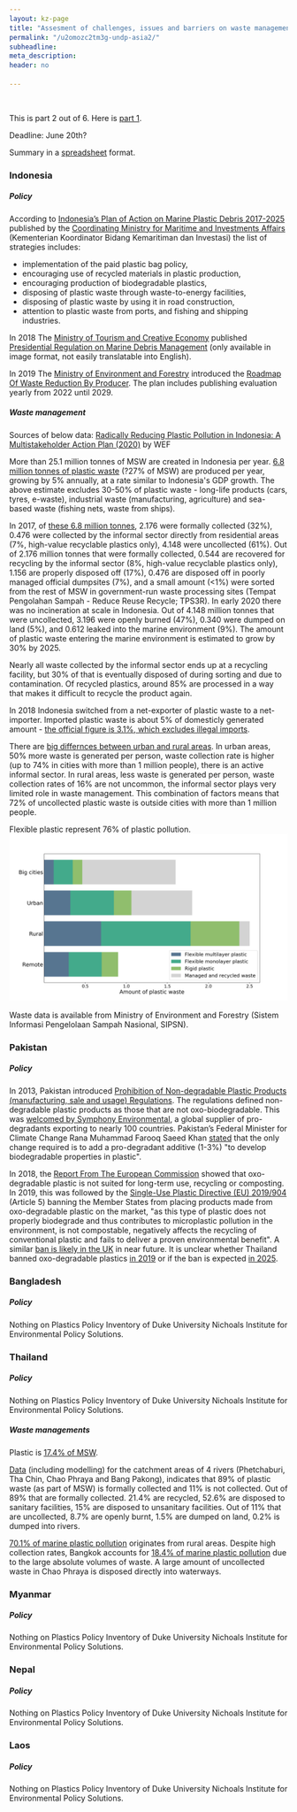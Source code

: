 ```yaml
---
layout: kz-page
title: "Assesment of challenges, issues and barriers on waste management and plastics circular approaches in Asia-Pacific region"
permalink: "/u2omozc2tm3g-undp-asia2/"
subheadline: 
meta_description: 
header: no

---
```


<br/>

This is part 2 out of 6. Here is [part 1][1].

Deadline: June 20th?


Summary in a [spreadsheet][2] format.



### Indonesia

##### Policy

According to [Indonesia’s Plan of Action on Marine Plastic Debris 2017-2025][8] published by the [Coordinating Ministry for Maritime and Investments Affairs][9] (Kementerian Koordinator Bidang Kemaritiman dan Investasi) the list of strategies includes:
* implementation of the paid plastic bag policy,
* encouraging use of recycled materials in plastic production,
* encouraging production of biodegradable plastics,
* disposing of plastic waste through waste-to-energy facilities,
* disposing of plastic waste by using it in road construction,
* attention to plastic waste from ports, and fishing and shipping industries.

In 2018 The [Ministry of Tourism and Creative Economy][11] published [Presidential Regulation on Marine Debris Management][12] (only available in image format, not easily translatable into English).

In 2019 The [Ministry of Environment and Forestry][13] introduced the [Roadmap Of Waste Reduction By Producer][10]. 
The plan includes publishing evaluation yearly from 2022 until 2029.




##### Waste management

Sources of below data: [Radically Reducing Plastic Pollution in Indonesia: A Multistakeholder Action Plan (2020)][6] by WEF

More than 25.1 million tonnes of MSW are created in Indonesia per year. 
[6.8 million tonnes of plastic waste][3] (?27% of MSW) are produced per year, growing by 5% annually, at a rate similar to Indonesia's GDP growth. 
The above estimate excludes 30-50% of plastic waste - long-life products (cars, tyres, e-waste), industrial waste (manufacturing, agriculture) and sea-based waste (fishing nets, waste from ships).

In 2017, of [these 6.8 million tonnes][3], 2.176 were formally collected (32%), 0.476 were collected by the informal sector directly from residential areas (7%, high-value recyclable plastics only), 4.148 were uncollected (61%). 
Out of 2.176 million tonnes that were formally collected, 0.544 are recovered for recycling by the informal sector (8%,  high-value recyclable plastics only), 1.156 are properly disposed off (17%), 0.476 are disposed off in poorly managed official dumpsites (7%), and a small amount (<1%) were sorted from the rest of MSW in government-run waste processing sites (Tempat Pengolahan Sampah - Reduce Reuse Recycle; TPS3R). 
In early 2020 there was no incineration at scale in Indonesia. 
Out of 4.148 million tonnes that were uncollected, 3.196 were openly burned (47%), 0.340 were dumped on land (5%), and 0.612 leaked into the marine environment (9%). 
The amount of plastic waste entering the marine environment is estimated to grow by 30% by 2025.

Nearly all waste collected by the informal sector ends up at a recycling facility, but 30% of that is eventually disposed of during sorting and due to contamination. 
Of recycled plastics, around 85% are processed in a way that makes it difficult to recycle the product again.

In 2018 Indonesia switched from a net-exporter of plastic waste to a net-importer. 
Imported plastic waste is about 5% of domesticly generated amount - [the official figure is 3.1%, which excludes illegal imports][4].

There are [big differnces between urban and rural areas][5]. 
In urban areas, 50% more waste is generated per person, waste collection rate is higher (up to 74% in cities with more than 1 million people), there is an active informal sector. 
In rural areas, less waste is generated per person, waste collection rates of 16% are not uncommon, the informal sector plays very limited role in waste management. 
This combination of factors means that 72% of uncollected plastic waste is outside cities with more than 1 million people.

Flexible plastic represent 76% of plastic pollution.
<img src="/images/undp-asia-indonesia-plastic-waste-by-type.jpg" alt="Image">

Waste data is available from Ministry of Environment and Forestry (Sistem Informasi Pengelolaan Sampah Nasional, SIPSN).











### Pakistan

##### Policy

In 2013, Pakistan introduced [Prohibition of Non-degradable Plastic Products (manufacturing, sale and usage) Regulations][14]. 
The regulations defined non-degradable plastic products as those that are not oxo-biodegradable. 
This was [welcomed by Symphony Environmental][15], a global supplier of pro-degradants exporting to nearly 100 countries. 
Pakistan’s Federal Minister for Climate Change Rana Muhammad Farooq Saeed Khan [stated][15] that the only change required is to add a pro-degradant additive (1-3%) "to develop biodegradable properties in plastic".


In 2018, the [Report From The European Commission][16] showed that oxo-degradable plastic is not suited for long-term use, recycling or composting.
In 2019, this was followed by the [Single-Use Plastic Directive (EU) 2019/904][17] (Article 5) banning the Member States from placing products made from oxo-degradable plastic on the market, "as this type of plastic does not properly biodegrade and thus contributes to microplastic pollution in the environment, is not compostable, negatively affects the recycling of conventional plastic and fails to deliver a proven environmental benefit".
A similar [ban is likely in the UK][18] in near future.
It is unclear whether Thailand banned oxo-degradable plastics [in 2019][20] or if the ban is expected [in 2025][19].





### Bangladesh

##### Policy

Nothing on Plastics Policy Inventory of Duke University Nichoals Institute for Environmental Policy Solutions.




### Thailand

##### Policy

Nothing on Plastics Policy Inventory of Duke University Nichoals Institute for Environmental Policy Solutions.



##### Waste managements

Plastic is [17.4% of MSW][7].

[Data][7] (including modelling) for the catchment areas of 4 rivers (Phetchaburi, Tha Chin, Chao Phraya and Bang Pakong), indicates that 89% of plastic waste (as part of MSW) is formally collected and 11% is not collected.
Out of 89% that are formally collected. 21.4% are recycled, 52.6% are disposed to sanitary facilities, 15% are disposed to unsanitary facilities.
Out of 11% that are uncollected, 8.7% are openly burnt, 1.5% are dumped on land, 0.2% is dumped into rivers.

[70.1% of marine plastic pollution][7] originates from rural areas.
Despite high collection rates, Bangkok accounts for [18.4% of marine plastic pollution][7] due to the large absolute volumes of waste.
A large amount of uncollected waste in Chao Phraya is disposed directly into waterways.




### Myanmar

##### Policy

Nothing on Plastics Policy Inventory of Duke University Nichoals Institute for Environmental Policy Solutions.

### Nepal

##### Policy

Nothing on Plastics Policy Inventory of Duke University Nichoals Institute for Environmental Policy Solutions.

### Laos

##### Policy

Nothing on Plastics Policy Inventory of Duke University Nichoals Institute for Environmental Policy Solutions.







[1]: /ufr1hrx4bpsto-undp-asia/
[2]: https://docs.google.com/spreadsheets/d/1nFeXDRwVYPD_pxukZpu9cWO4C4SOV4zR5ykb16B09JI/edit?usp=sharing
[3]: https://globalplasticaction.org/wp-content/uploads/NPAP-Indonesia-Multistakeholder-Action-Plan_April-2020.pdf#page=4
[4]: https://globalplasticaction.org/wp-content/uploads/NPAP-Indonesia-Multistakeholder-Action-Plan_April-2020.pdf#page=39
[5]: https://globalplasticaction.org/wp-content/uploads/NPAP-Indonesia-Multistakeholder-Action-Plan_April-2020.pdf#page=10
[6]: https://globalplasticaction.org/wp-content/uploads/NPAP-Indonesia-Multistakeholder-Action-Plan_April-2020.pdf
[7]: https://documents1.worldbank.org/curated/en/099515103152238081/pdf/P17099409744b50fc09e7208a58cb52ae8a.pdf
[8]: https://maritim.go.id/portfolio/indonesias-plan-action-marine-plastic-debris-2017-2025/
[9]: https://maritim.go.id/
[10]: https://nicholasinstitute.duke.edu/sites/default/files/plastics-policies/112021_N_2019_The_minister_of_environment.pdf
[11]: https://www.kemenparekraf.go.id/
[12]: https://jdih.kemenparekraf.go.id/katalog-859-produk-hukum
[13]: https://www.menlhk.go.id/
[14]: http://extwprlegs1.fao.org/docs/pdf/pak168042.pdf
[15]: https://www.labelsandlabeling.com/news/latest/pakistan-moves-ban-non-degradable-plastic-products
[16]: https://eur-lex.europa.eu/legal-content/EN/TXT/PDF/?uri=CELEX:52018DC0035&from=LT
[17]: https://eur-lex.europa.eu/legal-content/EN/TXT/PDF/?uri=CELEX:32019L0904&from=EN
[18]: https://www.plasticstoday.com/sustainability/organizations-call-uk-ban-plastics-containing-oxo-biodegradable-additives
[19]: https://www.bangkokpost.com/business/2127891/oxo-degradable-plastics-worry-firms
[20]: https://th.boell.org/en/2021/10/26/thailands-plastic-waste-conundrum
